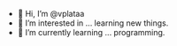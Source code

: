- 👋 Hi, I’m @vplataa
- 👀 I’m interested in ... learning new things. 
- 🌱 I’m currently learning ... programming. 

<!---
vplataa/vplataa is a ✨ special ✨ repository because its `README.md` (this file) appears on your GitHub profile.
You can click the Preview link to take a look at your changes.
--->
